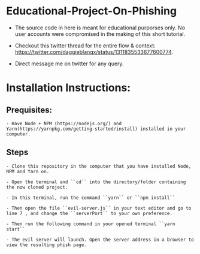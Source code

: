 # Educational-Project-On-Phishing

- The source code in here is meant for educational purporses only. No user accounts were compromised in the making of this short tutorial.

- Checkout this twitter thread for the entire flow & context: https://twitter.com/daggieblanqx/status/1311835533677600774.

- Direct message me on twitter for any query.


# Installation Instructions:

## Prequisites:
	
	- Have Node + NPM (https://nodejs.org/) and Yarn(https://yarnpkg.com/getting-started/install) installed in your computer.
	
## Steps
	
	- Clone this repository in the computer that you have installed Node, NPM and Yarn on.

	- Open the terminal and ``cd`` into the directory/folder containing the now cloned project.

	- In this terminal, run the command ``yarn`` or ``npm install``

	- Then open the file ``evil-server.js`` in your text editor and go to line 7 , and change the ``serverPort`` to your own preference.

	- Then run the following command in your opened terminal ``yarn start``

	- The evil server will launch. Open the server address in a browser to view the resulting phish page.